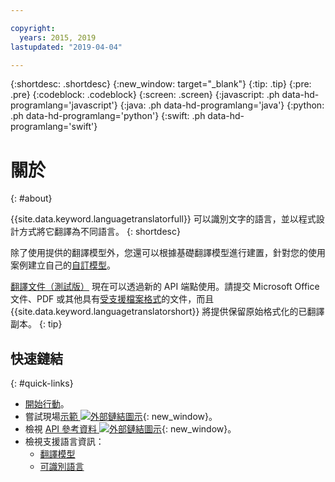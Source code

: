 ```yaml
---

copyright:
  years: 2015, 2019
lastupdated: "2019-04-04"

---
```


{:shortdesc: .shortdesc}
{:new_window: target="_blank"}
{:tip: .tip}
{:pre: .pre}
{:codeblock: .codeblock}
{:screen: .screen}
{:javascript: .ph data-hd-programlang='javascript'}
{:java: .ph data-hd-programlang='java'}
{:python: .ph data-hd-programlang='python'}
{:swift: .ph data-hd-programlang='swift'}

# 關於
{: #about}

{{site.data.keyword.languagetranslatorfull}} 可以識別文字的語言，並以程式設計方式將它翻譯為不同語言。
{: shortdesc}

除了使用提供的翻譯模型外，您還可以根據基礎翻譯模型進行建置，針對您的使用案例建立自己的[自訂模型](/docs/services/language-translator?topic=language-translator-customizing)。

[翻譯文件（測試版）](/docs/services/language-translator?topic=language-translator-translating-documents) 現在可以透過新的 API 端點使用。請提交 Microsoft Office 文件、PDF 或其他具有[受支援檔案格式](/docs/services/language-translator?topic=language-translator-translating-documents#supported-file-formats)的文件，而且 {{site.data.keyword.languagetranslatorshort}} 將提供保留原始格式化的已翻譯副本。
{: tip}

## 快速鏈結
{: #quick-links}

- [開始行動](/docs/services/language-translator?topic=language-translator-getting-started)。
- 嘗試現場[示範 ![外部鏈結圖示](../../icons/launch-glyph.svg "外部鏈結圖示")](https://language-translator-demo.ng.bluemix.net/){: new_window}。
- 檢視 [API 參考資料 ![外部鏈結圖示](../../icons/launch-glyph.svg "外部鏈結圖示")](https://{DomainName/apidocs/language-translator){: new_window}。
- 檢視支援語言資訊：
  - [翻譯模型](/docs/services/language-translator?topic=language-translator-translation-models)
  - [可識別語言](/docs/services/language-translator?topic=language-translator-identifiable-languages)

